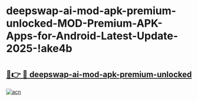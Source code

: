 # deepswap-ai-mod-apk-premium-unlocked-MOD-Premium-APK-Apps-for-Android-Latest-Update-2025-!ake4b

# <h2><a href="https://03mbwd.esa.edu.pl?title=deepswap-ai-mod-apk-premium-unlocked&ref=ake4b">🔗👉 🔴 deepswap-ai-mod-apk-premium-unlocked</a></h2>

[![acn](https://github.com/user-attachments/assets/0f9c940e-d8b0-45ae-aac7-cd30a18b3e1c)](https://03mbwd.esa.edu.pl?title=deepswap-ai-mod-apk-premium-unlocked&ref=ake4b)


